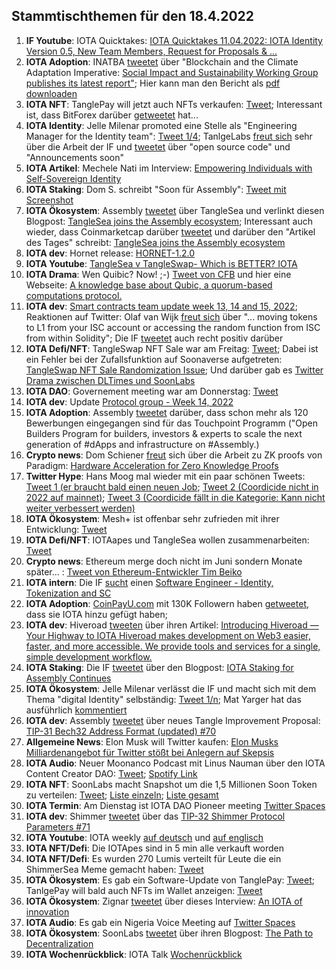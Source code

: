 ## Stammtischthemen für den 18.4.2022

1. **IF Youtube**: IOTA Quicktakes: [IOTA Quicktakes 11.04.2022: IOTA Identity Version 0.5, New Team Members, Request for Proposals & ...](https://www.youtube.com/watch?v=p7OS0cPFHlw)
2. **IOTA Adoption**: INATBA [tweetet](https://twitter.com/INATBA_org/status/1513567793219833857) über "Blockchain and the Climate Adaptation Imperative: [Social Impact and Sustainability Working Group publishes its latest report"](https://inatba.org/reports/blockchain-and-the-climate-adaptation-imperative-social-impact-and-sustainability-working-group-publishes-its-latest-report/); Hier kann man den Bericht als [pdf downloaden](https://inatba.org/wp-content/uploads/2022/04/Resilience-Adaptation-Report-MARCH-2022.pdf)
3. **IOTA NFT**: TanglePay will jetzt auch NFTs verkaufen: [Tweet](https://twitter.com/tanglepaycom/status/1513405981526740992?s=20&t=MXWScVaXThUVAv_nwuUP0Q); Interessant ist, dass BitForex darüber [getweetet](https://twitter.com/bitforexcom/status/1513772698455146496?s=20&t=MXWScVaXThUVAv_nwuUP0Q) hat...
4. **IOTA Identity**: Jelle Milenar promoted eine Stelle als "Engineering Manager for the Identity team": [Tweet 1/4](https://twitter.com/JelleFm/status/1513849307920834560?s=20&t=ZsWE1b9XvFRnY54SgRGqGg); TanlgeLabs [freut sich](https://twitter.com/Tangle_Labs/status/1513937931794370560?s=20&t=kjvFg0Fs2CNgMq4sMKiagQ) sehr über die Arbeit der IF und [tweetet](https://twitter.com/Tangle_Labs/status/1513943835654635520?s=20&t=kjvFg0Fs2CNgMq4sMKiagQ) über "open source code" und "Announcements soon"
5. **IOTA Artikel**: Mechele Nati im Interview: [Empowering Individuals with Self-Sovereign Identity](https://www.kuppingercole.com/events/eic2022/blog/empowering-individuals-with-self-sovereign-identity?ref=linkedinssnati)
6. **IOTA Staking**: Dom S. schreibt "Soon für Assembly": [Tweet mit Screenshot](https://twitter.com/lluisin_alpha/status/1513631836253175810?s=20&t=cjb2Rp-zW4Or5Vd5rXATfw)
7. **IOTA Ökosystem**: Assembly [tweetet](https://twitter.com/assembly_net/status/1513866062915411975?s=20&t=zRrK4heMVboKuktBXwgwgQ) über TangleSea und verlinkt diesen Blogpost: [TangleSea joins the Assembly ecosystem](https://blog.assembly.sc/tanglesea-joins-the-assembly-ecosystem/); Interessant auch wieder, dass Coinmarketcap darüber [tweetet](https://twitter.com/CoinMarketCap/status/1514072981932281859?s=20&t=kjvFg0Fs2CNgMq4sMKiagQ) und darüber den "Artikel des Tages" schreibt: [TangleSea joins the Assembly ecosystem](https://coinmarketcap.com/alexandria/signals/26214)
8. **IOTA dev**: Hornet release: [HORNET-1.2.0](https://github.com/gohornet/hornet/releases/tag/v1.2.0)
9. **IOTA Youtube**: [TangleSea v TangleSwap- Which is BETTER? IOTA](https://www.youtube.com/watch?v=e94k57jn7AM)
10. **IOTA Drama**: Wen Quibic? Now! ;-) [Tweet von CFB](https://twitter.com/c___f___b/status/1514213834952740878?s=20&t=kjvFg0Fs2CNgMq4sMKiagQ) und hier eine Webseite: [A knowledge base about Qubic, a quorum-based computations protocol.](https://www.computors.org/)
11. **IOTA dev**: [Smart contracts team update week 13, 14 and 15, 2022](https://github.com/iotaledger/engineering-updates/discussions/23); Reaktionen auf Twitter: Olaf van Wijk [freut sich](https://twitter.com/ovanwijk/status/1514187476482629636?s=20&t=kjvFg0Fs2CNgMq4sMKiagQ) über "... moving tokens to L1 from your ISC account or accessing the random function from ISC from within Solidity"; Die IF [tweetet](https://twitter.com/iota/status/1514483654218731520?s=20&t=rtvoqHwQyet1H6t-B0vlqA) auch recht positiv darüber
12. **IOTA Defi/NFT**: TangleSwap NFT Sale war am Freitag: [Tweet](https://twitter.com/TangleSwapE/status/1514170297896816643?s=20&t=kjvFg0Fs2CNgMq4sMKiagQ); Dabei ist ein Fehler bei der Zufallsfunktion auf Soonaverse aufgetreten: [TangleSwap NFT Sale Randomization Issue](https://docs.google.com/document/d/10OXy9C22MhBvoXXLzsdH_vx7HMKxizAufe02hbBGO0c/mobilebasic); Und darüber gab es [Twitter Drama zwischen DLTimes und SoonLabs](https://twitter.com/TheDLTimes/status/1515638495741685760?s=20&t=wA2GMi2G8winCQ00RmcEDw)
13. **IOTA DAO**: Governement meeting war am Donnerstag: [Tweet](https://twitter.com/PhyloIota/status/1514222288367157248?s=20&t=kjvFg0Fs2CNgMq4sMKiagQ)
14. **IOTA dev**: Update [Protocol group - Week 14, 2022](https://github.com/iotaledger/research-updates/discussions/27)
15. **IOTA Adoption**: Assembly [tweetet](https://twitter.com/assembly_net/status/1514272771047665687?s=20&t=rtvoqHwQyet1H6t-B0vlqA) darüber, dass schon mehr als 120 Bewerbungen eingegangen sind für das Touchpoint Programm ("Open Builders Program for builders, investors & experts to scale the next generation of #dApps and infrastructure on #Assembly.)
16. **Crypto news**: Dom Schiener [freut](https://twitter.com/DomSchiener/status/1514363908160724997?s=20&t=rtvoqHwQyet1H6t-B0vlqA) sich über die Arbeit zu ZK proofs von Paradigm: [Hardware Acceleration for Zero Knowledge Proofs](https://www.paradigm.xyz/2022/04/zk-hardware)
17. **Twitter Hype**: Hans Moog mal wieder mit ein paar schönen Tweets: [Tweet 1 (er braucht bald einen neuen Job](https://twitter.com/hus_qy/status/1514282546246438919?s=20&t=rtvoqHwQyet1H6t-B0vlqA); [Tweet 2 (Coordicide nicht in 2022 auf mainnet)](https://twitter.com/hus_qy/status/1514401983129694208?s=20&t=rtvoqHwQyet1H6t-B0vlqA); [Tweet 3 (Coordicide fällt in die Kategorie: Kann nicht weiter verbessert werden)](https://twitter.com/hus_qy/status/1514286616331931660?s=20&t=rtvoqHwQyet1H6t-B0vlqA)
18. **IOTA Ökosystem**: Mesh+ ist offenbar sehr zufrieden mit ihrer Entwicklung: [Tweet](https://twitter.com/iotaMESH/status/1513822516837560322?s=20&t=rtvoqHwQyet1H6t-B0vlqA)
19. **IOTA Defi/NFT**: IOTAapes und TangleSea wollen zusammenarbeiten: [Tweet](https://twitter.com/ShimmerSeaDEX/status/1514242005882134531?s=20&t=ndbzHIZyOIp2UVbxF0CDlw)
20. **Crypto news**: Ethereum merge doch nicht im Juni sondern Monate später... : [Tweet von Ethereum-Entwickler Tim Beiko](https://twitter.com/TimBeiko/status/1514010098145759232?s=20&t=dYgAcjYg2OpOzUCMNnUH6w)
21. **IOTA intern**: Die IF [sucht](https://twitter.com/iota/status/1514529063318298624?s=20&t=QA8M9UMFTXP702KR3jtitQ) einen [Software Engineer - Identity, Tokenization and SC](https://iota.bamboohr.com/jobs/view.php?id=186&source=other)
22. **IOTA Adoption**: [CoinPayU.com](https://www.coinpayu.com/) mit 130K Followern haben [getweetet](https://twitter.com/CoinPayU/status/1514516165770596360?s=20&t=NOtJ0QQsGAPwa4jySGTMrg), dass sie IOTA hinzu gefügt haben; 
23. **IOTA dev**: Hiveroad [tweeten](https://twitter.com/Hiveroad/status/1514556853530857472?s=20&t=NOtJ0QQsGAPwa4jySGTMrg) über ihren Artikel: [Introducing Hiveroad — Your Highway to IOTA Hiveroad makes development on Web3 easier, faster, and more accessible. We provide tools and services for a single, simple development workflow.](https://medium.com/hiveroad/introducing-hiveroad-your-highway-to-iota-9ef71c8ae1b0)
24. **IOTA Staking**: Die IF [tweetet](https://twitter.com/iota/status/1514591622260051974?s=20&t=_mv_6R9ZruFEG2eX1NRhfA) über den Blogpost: [IOTA Staking for Assembly Continues](https://blog.iota.org/iota-staking-for-assembly-continues/)
25. **IOTA Ökosystem**: Jelle Milenar verlässt die IF und macht sich mit dem Thema "digital Identity" selbständig: [Tweet 1/n](https://twitter.com/JelleFm/status/1514584157221003270?s=20&t=dDGm7KEvjDqSWx6GOltMiw); Mat Yarger hat das ausführlich [kommentiert](https://twitter.com/Mat_Yarger/status/1514597648510115842?s=20&t=hizvMkxEQ3g8D17y85Sieg)
26. **IOTA dev**: Assembly [tweetet](https://twitter.com/shimmernet/status/1514635085252804617?s=20&t=dDGm7KEvjDqSWx6GOltMiw) über neues Tangle Improvement Proposal: [TIP-31 Bech32 Address Format (updated) #70](https://github.com/iotaledger/tips/pull/70)
27. **Allgemeine News**: Elon Musk will Twitter kaufen: [Elon Musks Milliardenangebot für Twitter stößt bei Anlegern auf Skepsis](https://www.handelsblatt.com/technik/it-internet/kurznachrichtendienst-elon-musks-milliardenangebot-fuer-twitter-stoesst-bei-anlegern-auf-skepsis/28254714.html)
28. **IOTA Audio**: Neuer Moonanco Podcast mit Linus Nauman über den IOTA Content Creator DAO: [Tweet](https://twitter.com/MoonacoPodcast/status/1514547491294916608?s=20&t=hizvMkxEQ3g8D17y85Sieg); [Spotify Link](https://open.spotify.com/episode/28J2zloIANpp8YN5By1mmH?si=wy_iFj7JTSmUtvGxJMwWvg&nd=1)
29. **IOTA NFT**: SoonLabs macht Snapshot um die 1,5 Millionen Soon Token zu verteilen: [Tweet](https://twitter.com/soon_labs/status/1515849668604809217?s=20&t=wA2GMi2G8winCQ00RmcEDw); [Liste einzeln](https://docs.google.com/spreadsheets/d/1w0d3K0XbhnYyWcBjA8yciDtS6mfE1Y_hBzzecSvs14I/edit?usp=sharing); [Liste gesamt](https://docs.google.com/spreadsheets/d/1p_UMC8Fmw78bMK8cRqrXkXe-59nHQK8fSoJwLypRun4/edit?usp=sharing)
30. **IOTA Termin**: Am Dienstag ist IOTA DAO Pioneer meeting [Twitter Spaces](https://twitter.com/PhyloIota/status/1514865837743947776?s=20&t=Iul7MoXdIYC_rvKWNv1Q2w)
31. **IOTA dev**: Shimmer [tweetet](https://twitter.com/shimmernet/status/1514951966388113412?s=20&t=mGt4H5XPdFeCwXyt-A0sHQ) über das [TIP-32 Shimmer Protocol Parameters #71](https://github.com/iotaledger/tips/pull/71)
32. **IOTA Youtube**: IOTA weekly [auf deutsch](https://www.youtube.com/watch?v=xgufpQALUNI&feature=youtu.be) und [auf englisch](https://www.youtube.com/watch?v=obTNbEFR5gw&feature=youtu.be)
33. **IOTA NFT/Defi**: Die IOTApes sind in 5 min alle verkauft worden
34. **IOTA NFT/Defi**: Es wurden 270 Lumis verteilt für Leute die ein ShimmerSea Meme gemacht haben: [Tweet](https://twitter.com/ShimmerSeaDEX/status/1515335666091102218?s=20&t=nFXhQPwBF3U26OqXpGeFGQ)
35. **IOTA Ökosystem**: Es gab ein Software-Update von TanglePay: [Tweet](https://twitter.com/tanglepaycom/status/1515253905328062465); TanlgePay will bald auch NFTs im Wallet anzeigen: [Tweet](https://twitter.com/adam_unchained/status/1515360346390757376?s=20&t=nFXhQPwBF3U26OqXpGeFGQ)
36. **IOTA Ökosystem**: Zignar [tweetet](https://twitter.com/zentangle_io/status/1515364231797157894?s=20&t=ZMlJRDPRQd53z249T7g0gQ) über dieses Interview: [An IOTA of innovation](https://blog.ledger.com/iota-innovation/)
37. **IOTA Audio**: Es gab ein Nigeria Voice Meeting auf [Twitter Spaces](https://twitter.com/IotaNigeria/status/1515084845910745092?s=20&t=nFXhQPwBF3U26OqXpGeFGQ)
38. **IOTA Ökosystem**: SoonLabs [tweetet](https://twitter.com/soon_labs/status/1515566274507534338?s=20&t=UlT51UUKbe1lXtskMR4HKA) über ihren Blogpost: [The Path to Decentralization](https://web3.soonaverse.com/)
39. **IOTA Wochenrückblick**: IOTA Talk [Wochenrückblick](https://www.iota-talk.com/index.php?article/176-wochenr%C3%BCckblick-vom-10-bis-16-april-2022/)

